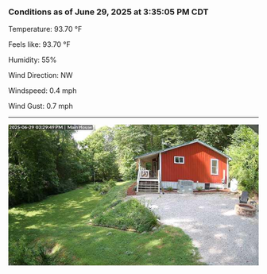 ### Conditions as of June 29, 2025 at 3:35:05 PM CDT 

Temperature: 93.70 &deg;F

Feels like: 93.70 &deg;F

Humidity: 55%

Wind Direction: NW

Windspeed: 0.4 mph

Wind Gust: 0.7 mph

---

<img src="./images/latest.jpeg"/>

